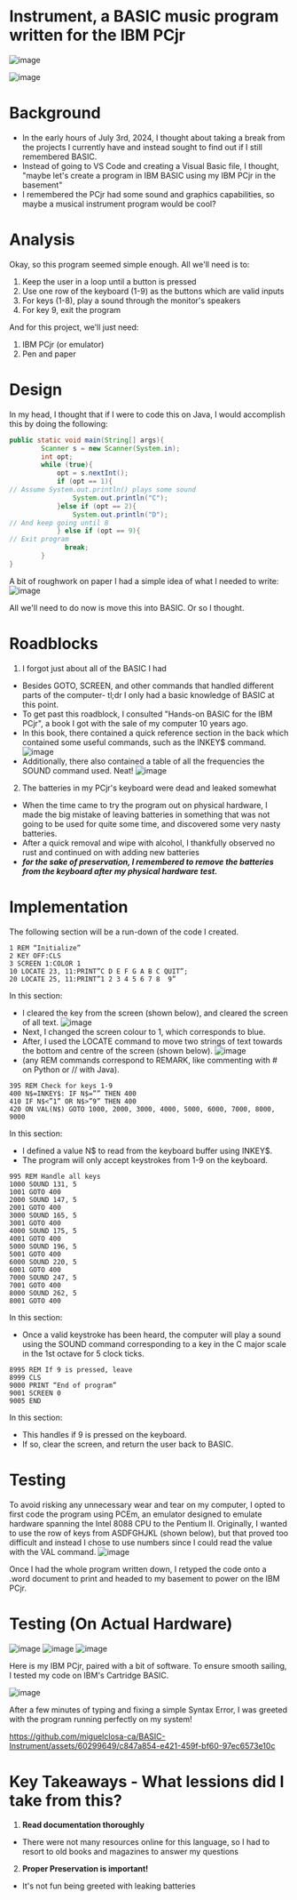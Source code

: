 # Instrument, a BASIC music program written for the IBM PCjr

![image](https://github.com/miguelclosa-ca/BASIC-Instrument/assets/60299649/a8c6247c-99ec-4a7d-b388-939b81a386ae)

![image](https://github.com/miguelclosa-ca/BASIC-Instrument/assets/60299649/7d70b7b7-d8b7-4c4e-81ac-9d68b177f524)

# Background
* In the early hours of July 3rd, 2024, I thought about taking a break from the projects I currently have and instead sought to find out if I still remembered BASIC.
* Instead of going to VS Code and creating a Visual Basic file, I thought, "maybe let's create a program in IBM BASIC using my IBM PCjr in the basement"
* I remembered the PCjr had some sound and graphics capabilities, so maybe a musical instrument program would be cool?

# Analysis
Okay, so this program seemed simple enough. All we'll need is to:
1. Keep the user in a loop until a button is pressed
2. Use one row of the keyboard (1-9) as the buttons which are valid inputs
3. For keys (1-8), play a sound through the monitor's speakers
4. For key 9, exit the program

And for this project, we'll just need:
1. IBM PCjr (or emulator)
2. Pen and paper

# Design
In my head, I thought that if I were to code this on Java, I would accomplish this by doing the following:
```java
public static void main(String[] args){
        Scanner s = new Scanner(System.in);
        int opt;
        while (true){
            opt = s.nextInt();
            if (opt == 1){
// Assume System.out.println() plays some sound
                System.out.println("C");
            }else if (opt == 2){
                System.out.println("D");
// And keep going until 8
            } else if (opt == 9){
// Exit program
              break;
        }
}
```

A bit of roughwork on paper I had a simple idea of what I needed to write:
![image](https://github.com/miguelclosa-ca/BASIC-Instrument/assets/60299649/eddf9786-96fd-4124-9d8c-60a6b463d157)


All we'll need to do now is move this into BASIC. Or so I thought. 

# Roadblocks
1. I forgot just about all of the BASIC I had
* Besides GOTO, SCREEN, and other commands that handled different parts of the computer- tl;dr I only had a basic knowledge of BASIC at this point.
* To get past this roadblock, I consulted "Hands-on BASIC for the IBM PCjr", a book I got with the sale of my computer 10 years ago.
* In this book, there contained a quick reference section in the back which contained some useful commands, such as the INKEY$ command.
![image](https://github.com/miguelclosa-ca/BASIC-Instrument/assets/60299649/3eaa3cec-9132-47a8-8ae6-04924318df62)
* Additionally, there also contained a table of all the frequencies the SOUND command used. Neat!
![image](https://github.com/miguelclosa-ca/BASIC-Instrument/assets/60299649/6a9237c7-e32c-46a6-85f8-23a498d32158)

2. The batteries in my PCjr's keyboard were dead and leaked somewhat
* When the time came to try the program out on physical hardware, I made the big mistake of leaving batteries in something that was not going to be used for quite some time, and discovered some very nasty batteries.
* After a quick removal and wipe with alcohol, I thankfully observed no rust and continued on with adding new batteries
* ***for the sake of preservation, I remembered to remove the batteries from the keyboard after my physical hardware test.***

# Implementation
The following section will be a run-down of the code I created.
```
1 REM “Initialize”
2 KEY OFF:CLS
3 SCREEN 1:COLOR 1
10 LOCATE 23, 11:PRINT”C D E F G A B C QUIT”;
20 LOCATE 25, 11:PRINT”1 2 3 4 5 6 7 8  9”
```
In this section:
* I cleared the key from the screen (shown below), and cleared the screen of all text.
![image](https://github.com/miguelclosa-ca/BASIC-Instrument/assets/60299649/f02b2fa9-2bc8-4c76-a3fd-5b9f125744c2)
* Next, I changed the screen colour to 1, which corresponds to blue.
* After, I used the LOCATE command to move two strings of text towards the bottom and centre of the screen (shown below).
![image](https://github.com/miguelclosa-ca/BASIC-Instrument/assets/60299649/fe02745e-974c-4613-aaf1-f95bcd69b8f9)
* (any REM commands correspond to REMARK, like commenting with # on Python or // with Java).

```
395 REM Check for keys 1-9
400 N$=INKEY$: IF N$=”” THEN 400
410 IF N$<”1” OR N$>”9” THEN 400
420 ON VAL(N$) GOTO 1000, 2000, 3000, 4000, 5000, 6000, 7000, 8000, 9000
```
In this section:
* I defined a value N$ to read from the keyboard buffer using INKEY$.
* The program will only accept keystrokes from 1-9 on the keyboard.
```
995 REM Handle all keys
1000 SOUND 131, 5
1001 GOTO 400
2000 SOUND 147, 5
2001 GOTO 400
3000 SOUND 165, 5
3001 GOTO 400
4000 SOUND 175, 5
4001 GOTO 400
5000 SOUND 196, 5
5001 GOTO 400
6000 SOUND 220, 5
6001 GOTO 400
7000 SOUND 247, 5
7001 GOTO 400
8000 SOUND 262, 5
8001 GOTO 400
```
In this section:
* Once a valid keystroke has been heard, the computer will play a sound using the SOUND command corresponding to a key in the C major scale in the 1st octave for 5 clock ticks.
```
8995 REM If 9 is pressed, leave
8999 CLS 
9000 PRINT “End of program”
9001 SCREEN 0
9005 END
```
In this section:
* This handles if 9 is pressed on the keyboard.
* If so, clear the screen, and return the user back to BASIC.

# Testing
To avoid risking any unnecessary wear and tear on my computer, I opted to first code the program using PCEm, an emulator designed to emulate hardware spanning the Intel 8088 CPU to the Pentium II. 
Originally, I wanted to use the row of keys from ASDFGHJKL (shown below), but that proved too difficult and instead I chose to use numbers since I could read the value with the VAL command.
![image](https://github.com/miguelclosa-ca/BASIC-Instrument/assets/60299649/abbe6c37-601c-4ba5-a73f-fcaa41b53bc9)

Once I had the whole program written down, I retyped the code onto a .word document to print and headed to my basement to power on the IBM PCjr.

# Testing (On Actual Hardware)
![image](https://github.com/miguelclosa-ca/BASIC-Instrument/assets/60299649/033f06fa-97d5-4a57-b8d8-002a79bbc0fc)
![image](https://github.com/miguelclosa-ca/BASIC-Instrument/assets/60299649/16482a8e-afa4-4518-a584-8f3c036dcce8)
![image](https://github.com/miguelclosa-ca/BASIC-Instrument/assets/60299649/e3b654ae-ac67-4729-80f8-3322624a8679)

Here is my IBM PCjr, paired with a bit of software. To ensure smooth sailing, I tested my code on IBM's Cartridge BASIC.

![image](https://github.com/miguelclosa-ca/BASIC-Instrument/assets/60299649/d550f76c-fae8-4602-9e5c-fc8c78b82bac)

After a few minutes of typing and fixing a simple Syntax Error, I was greeted with the program running perfectly on my system!

https://github.com/miguelclosa-ca/BASIC-Instrument/assets/60299649/c847a854-e421-459f-bf60-97ec6573e10c

# Key Takeaways - What lessions did I take from this?

1. **Read documentation thoroughly**
* There were not many resources online for this language, so I had to resort to old books and magazines to answer my questions
2. **Proper Preservation is important!**
* It's not fun being greeted with leaking batteries
